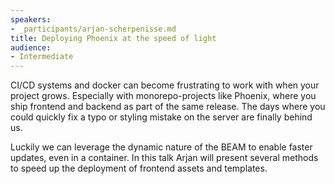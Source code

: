 ```yaml
---
speakers:
- _participants/arjan-scherpenisse.md
title: Deploying Phoenix at the speed of light
audience:
- Intermediate
---
```

CI/CD systems and docker can become frustrating to work with when your project grows. Especially with monorepo-projects like Phoenix, where you ship frontend and backend as part of the same release. The days where you could quickly fix a typo or styling mistake on the server are finally behind us.

Luckily we can leverage the dynamic nature of the BEAM to enable faster updates, even in a container. In this talk Arjan will present several methods to speed up the deployment of frontend assets and templates.
